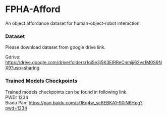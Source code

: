 # FPHA-Afford 
An object affordance dataset for human-object-robot interaction. <br> 
### Dataset
Please download dataset from google drive link.

 Gdrive: https://drive.google.com/drive/folders/1qj5e3j5K3EIRReCnmiji62vs1M0S6NX9?usp=sharing


### Trained Models Checkpoints 
Trained models checkpoints can be found in following link.<br>
PWD: 1234 <br>
Biadu Pan:  https://pan.baidu.com/s/1Kq4w_sc8EBKA1-90iN6Hpg?pwd=1234




